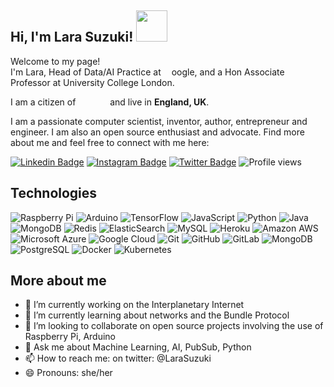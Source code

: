 <h2> Hi, I'm Lara Suzuki! <img src="https://media.giphy.com/media/mGcNjsfWAjY5AEZNw6/giphy.gif" width="50"></h2>

<p>Welcome to my page! </br> I'm Lara, Head of Data/AI Practice at <img src="https://www.flaticon.com/svg/vstatic/svg/281/281764.svg?token=exp=1614512860~hmac=f2b18e5e9a9f6807dc6932b0f91e14f1" width="13"/>oogle, and a Hon Associate Professor at University College London.</p> 

<p>I am a citizen of <img src="https://www.flaticon.com/svg/vstatic/svg/197/197386.svg?token=exp=1614510711~hmac=098a3246ef42a4e338501cf46100d162" width="13"/> <img src="https://www.flaticon.com/svg/vstatic/svg/197/197374.svg?token=exp=1614510766~hmac=e208f9b6f6e0e10d7fc6c71f3249ae95" width="13"/> <img src="https://www.flaticon.com/svg/vstatic/svg/323/323325.svg?token=exp=1614510819~hmac=58cc1cbec8e922c078bb41ab55c67ace" width="13"/> and live in <b>England, UK</b>. </p>

<p>I am a passionate computer scientist, inventor, author, entrepreneur and engineer. I am also an open source enthusiast and advocate. Find more about me and feel free to connect with me here:</p>

[![Linkedin Badge](https://img.shields.io/badge/-larissasuzuki-blue?style=flat-square&logo=Linkedin&logoColor=white&link=https://www.linkedin.com/in/larissasuzuki/)](https://www.linkedin.com/in/larissasuzuki/)
[![Instagram Badge](https://img.shields.io/badge/-lara_suzuki-purple?style=flat-square&logo=instagram&logoColor=white&link=https://instagram.com/lara_suzuki/)](https://instagram.com/lara_suzuki)
[![Twitter Badge](https://img.shields.io/badge/-lara_suzuki-blue?style=flat-square&logo=twitter&logoColor=white&link=https://twitter.com/larasuzuki/)](https://twitter.com/larasuzuki)
![Profile views](https://gpvc.arturio.dev/lasuzuki)

## Technologies

![Raspberry Pi](https://img.shields.io/badge/-Raspberry%20Pi-C51A4A?style=flat-square&logo=Raspberry-Pi)
![Arduino](https://img.shields.io/badge/-Arduino-informational?style=flat-square&logo=arduino&logoColor=white&color=2bbc8a)
![TensorFlow](https://img.shields.io/badge/-TensorFlow-232F3E?style=flat-square&logo=tensorflow&logoColor=white&color=2bbc8a)
![JavaScript](https://img.shields.io/badge/-JavaScript-005571?style=flat-square&logo=javascript)
![Python](https://img.shields.io/badge/-Python-black?style=flat-square&logo=Python)
![Java](https://img.shields.io/badge/-java-E34A86?style=flat-square&logo=java)
![MongoDB](https://img.shields.io/badge/-MongoDB-black?style=flat-square&logo=mongodb)
![Redis](https://img.shields.io/badge/-Redis-black?style=flat-square&logo=Redis)
![ElasticSearch](https://img.shields.io/badge/-ElasticSearch-005571?style=flat-square&logo=elasticsearch)
![MySQL](https://img.shields.io/badge/-MySQL-White?style=flat-square&logo=mysql)
![Heroku](https://img.shields.io/badge/-Heroku-430098?style=flat-square&logo=heroku)
![Amazon AWS](https://img.shields.io/badge/Amazon%20AWS-232F3E?style=flat-square&logo=amazon-aws)
![Microsoft Azure](https://img.shields.io/badge/Microsoft%20Azure-232F7E?style=flat-square&logo=microsoft-azure)
![Google Cloud](https://img.shields.io/badge/-Google_Cloud_Platform-1a73e8?style=flat-square&logo=google-cloud&logoColor=white)
![Git](https://img.shields.io/badge/-Git-black?style=flat-square&logo=git)
![GitHub](https://img.shields.io/badge/-GitHub-181717?style=flat-square&logo=github)
![GitLab](https://img.shields.io/badge/-GitLab-FCA121?style=flat-square&logo=gitlab)
<img alt="MongoDB" src="https://img.shields.io/badge/-MongoDB-13aa52?style=flat-square&logo=mongodb&logoColor=white" />
![PostgreSQL](https://img.shields.io/badge/-PostgreSQL-informational?style=flat-square&logo=postgresql)
![Docker](https://img.shields.io/badge/-Docker-informational?style=flat-square&logo=docker&logoColor=white)
![Kubernetes](https://img.shields.io/badge/-Kubernetes-informational?style=flat-square&logo=kubernetes&logoColor=white&color=2bbc8a)

## More about me

- 🔭 I’m currently working on the Interplanetary Internet
- 🌱 I’m currently learning about networks and the Bundle Protocol
- 👯 I’m looking to collaborate on open source projects involving the use of Raspberry Pi, Arduino
- 💬 Ask me about Machine Learning, AI, PubSub, Python
- 📫 How to reach me: on twitter: @LaraSuzuki
- 😄 Pronouns: she/her

